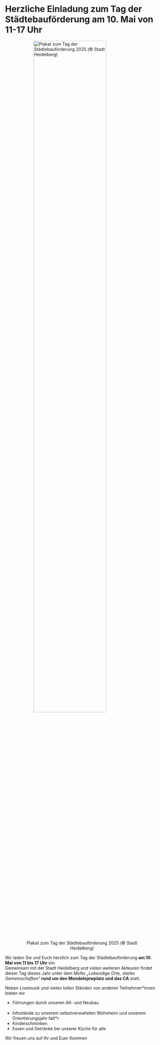 <h1>Herzliche Einladung zum Tag der Städtebauförderung am 10. Mai von 11-17 Uhr</h1>

<div class="video-wrapper">
<figure>
    <img 
        src="https://www.mrn-news.de/web2016/wp-content/uploads/2025/04/09apr_Plakat-Tag-der-StaedtebaufoerderungAAA.jpg"
        alt="Plakat zum Tag der Städtebauförderung 2025 (© Stadt Heidelberg)"
        style="display: block; width: 75%; height: 75%; margin: 0 auto 0 auto;"/>
    <figcaption style="text-align: center;">
        <p>Plakat zum Tag der Städtebauförderung 2025 (© Stadt Heidelberg)</p>
    </figcaption>
    </figure>
</div>

<p>Wir laden Sie und Euch herzlich zum Tag der Städtebauförderung <strong>am 10. Mai von 11 bis 17 Uhr</strong> ein.<br>
Gemeinsam mit der Stadt Heidelberg und vielen weiteren Akteuren findet dieser Tag dieses Jahr unter dem Motto <i>„Lebendige Orte, starke Gemeinschaften“</i>
<strong>rund um den Mendelejewplatz und das CA</strong> statt. 

Neben Livemusik und vielen tollen Ständen von anderen Teilnehmer*innen bieten wir

<ul>
  <li>Führungen durch unseren Alt- und Neubau</li><br>
  <li>Infostände zu unserem selbstverwalteten Wohnheim und unserem <ahref="https://faltr.de/">Orientierungsjahr falt*r</a></li>
  <li>Kinderschminken</li>
  <li>Essen und Getränke bei unserer Küche für alle</li>
</ul>

<p>Wir freuen uns auf Ihr und Euer Kommen</p>

